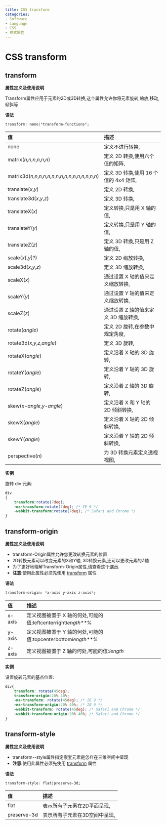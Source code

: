 ```yaml
---
title: CSS transform
categories:
- Software
- Language
- CSS
- 样式属性
---
```

# CSS transform

## transform

**属性定义及使用说明**

Transform属性应用于元素的2D或3D转换,这个属性允许你将元素旋转,缩放,移动,倾斜等

**语法**

```css
transform: none|*transform-functions*;
```

| 值                                                           | 描述                                    |
| :----------------------------------------------------------- | :-------------------------------------- |
| none                                                         | 定义不进行转换,                        |
| matrix(*n*,*n*,*n*,*n*,*n*,*n*)                              | 定义 2D 转换,使用六个值的矩阵,        |
| matrix3d(*n*,*n*,*n*,*n*,*n*,*n*,*n*,*n*,*n*,*n*,*n*,*n*,*n*,*n*,*n*,*n*) | 定义 3D 转换,使用 16 个值的 4x4 矩阵, |
| translate(*x*,*y*)                                           | 定义 2D 转换,                          |
| translate3d(*x*,*y*,*z*)                                     | 定义 3D 转换,                          |
| translateX(*x*)                                              | 定义转换,只是用 X 轴的值,             |
| translateY(*y*)                                              | 定义转换,只是用 Y 轴的值,             |
| translateZ(*z*)                                              | 定义 3D 转换,只是用 Z 轴的值,         |
| scale(*x*[,*y*]?)                                            | 定义 2D 缩放转换,                      |
| scale3d(*x*,*y*,*z*)                                         | 定义 3D 缩放转换,                      |
| scaleX(*x*)                                                  | 通过设置 X 轴的值来定义缩放转换,       |
| scaleY(*y*)                                                  | 通过设置 Y 轴的值来定义缩放转换,       |
| scaleZ(*z*)                                                  | 通过设置 Z 轴的值来定义 3D 缩放转换,   |
| rotate(*angle*)                                              | 定义 2D 旋转,在参数中规定角度,        |
| rotate3d(*x*,*y*,*z*,*angle*)                                | 定义 3D 旋转,                          |
| rotateX(*angle*)                                             | 定义沿着 X 轴的 3D 旋转,               |
| rotateY(*angle*)                                             | 定义沿着 Y 轴的 3D 旋转,               |
| rotateZ(*angle*)                                             | 定义沿着 Z 轴的 3D 旋转,               |
| skew(*x-angle*,*y-angle*)                                    | 定义沿着 X 和 Y 轴的 2D 倾斜转换,      |
| skewX(*angle*)                                               | 定义沿着 X 轴的 2D 倾斜转换,           |
| skewY(*angle*)                                               | 定义沿着 Y 轴的 2D 倾斜转换,           |
| perspective(*n*)                                             | 为 3D 转换元素定义透视视图,            |

**实例**

旋转 div 元素:

```css
div
{
    transform:rotate(7deg);
    -ms-transform:rotate(7deg); /* IE 9 */
    -webkit-transform:rotate(7deg); /* Safari and Chrome */
}
```

## transform-origin

**属性定义及使用说明**

- transform-Origin属性允许您更改转换元素的位置
- 2D转换元素可以改变元素的X和Y轴, 3D转换元素,还可以更改元素的Z轴
- 为了更好地理解Transform-Origin属性,请查看这个[演示](https://www.runoob.com/try/try.php?filename=trycss3_transform-origin_inuse).
- **注意**:使用此属性必须先使用 [transform](https://www.runoob.com/cssref/css3-pr-transform.html) 属性

**语法**

```css
transform-origin: *x-axis y-axis z-axis*;
```

| 值     | 描述                                                         |
| :----- | :----------------------------------------------------------- |
| x-axis | 定义视图被置于 X 轴的何处,可能的值:leftcenterright*length**%* |
| y-axis | 定义视图被置于 Y 轴的何处,可能的值:topcenterbottom*length**%* |
| z-axis | 定义视图被置于 Z 轴的何处,可能的值:*length*                |

**实例**

设置旋转元素的基点位置:

```css
div{
    transform: rotate(45deg);
    transform-origin:20% 40%;
    -ms-transform: rotate(45deg); /* IE 9 */
    -ms-transform-origin:20% 40%; /* IE 9 */
    -webkit-transform: rotate(45deg); /* Safari and Chrome */
    -webkit-transform-origin:20% 40%; /* Safari and Chrome */
}
```

## transform-style

**属性定义及使用说明**

- transform--style属性指定嵌套元素是怎样在三维空间中呈现
- **注意**:使用此属性必须先使用 [transform](https://www.runoob.com/cssref/css3-pr-transform.html) 属性

**语法**

```css
transform-style: flat|preserve-3d;
```

| 值          | 描述                           |
| :---------- | :----------------------------- |
| flat        | 表示所有子元素在2D平面呈现,   |
| preserve-3d | 表示所有子元素在3D空间中呈现, |